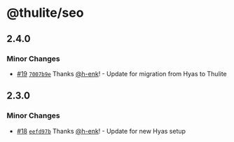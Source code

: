 # @thulite/seo

## 2.4.0

### Minor Changes

- [#19](https://github.com/thuliteio/seo/pull/19) [`7007b9e`](https://github.com/thuliteio/seo/commit/7007b9eda0755bbc936c50df82f9ebd300d907c1) Thanks [@h-enk](https://github.com/h-enk)! - Update for migration from Hyas to Thulite

## 2.3.0

### Minor Changes

- [#18](https://github.com/gethyas/seo/pull/18) [`eefd97b`](https://github.com/gethyas/seo/commit/eefd97b9a53559076655114afa06027adda0a2b3) Thanks [@h-enk](https://github.com/h-enk)! - Update for new Hyas setup
